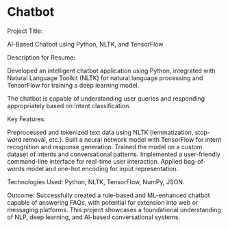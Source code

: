 # Chatbot

Project Title:

AI-Based Chatbot using Python, NLTK, and TensorFlow




Description for Resume:

Developed an intelligent chatbot application using Python, integrated with Natural Language Toolkit (NLTK) for natural language processing and TensorFlow for training a deep learning model.

The chatbot is capable of understanding user queries and responding appropriately based on intent classification.






Key Features:





Preprocessed and tokenized text data using NLTK (lemmatization, stop-word removal, etc.).
Built a neural network model with TensorFlow for intent recognition and response generation.
Trained the model on a custom dataset of intents and conversational patterns.
Implemented a user-friendly command-line interface for real-time user interaction.
Applied bag-of-words model and one-hot encoding for input representation.




Technologies Used:
Python, NLTK, TensorFlow, NumPy, JSON.



Outcome:
Successfully created a rule-based and ML-enhanced chatbot capable of answering FAQs, with potential for extension into web or messaging platforms.
This project showcases a foundational understanding of NLP, deep learning, and AI-based conversational systems.




